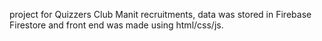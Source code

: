 project for Quizzers Club Manit recruitments, data was stored in Firebase Firestore and front end was made using html/css/js.
